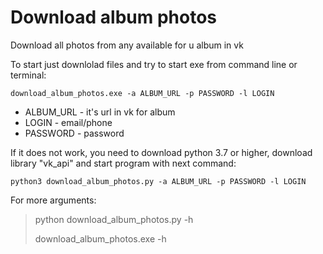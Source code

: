 # Download album photos 
Download all photos from any available for u album in vk

To start just downlolad files and try to start exe from command line or terminal:

```download_album_photos.exe -a ALBUM_URL -p PASSWORD -l LOGIN```

- ALBUM_URL - it's url in vk for album
- LOGIN - email/phone 
- PASSWORD - password

If it does not work, you need to download python 3.7 or higher, download library "vk_api" and start program with next command:

```python3 download_album_photos.py -a ALBUM_URL -p PASSWORD -l LOGIN```

For more arguments:
> python download_album_photos.py -h
> 
> download_album_photos.exe -h
